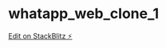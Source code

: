 # whatapp_web_clone_1

[Edit on StackBlitz ⚡️](https://stackblitz.com/edit/stackblitz-starters-mwnvdy)